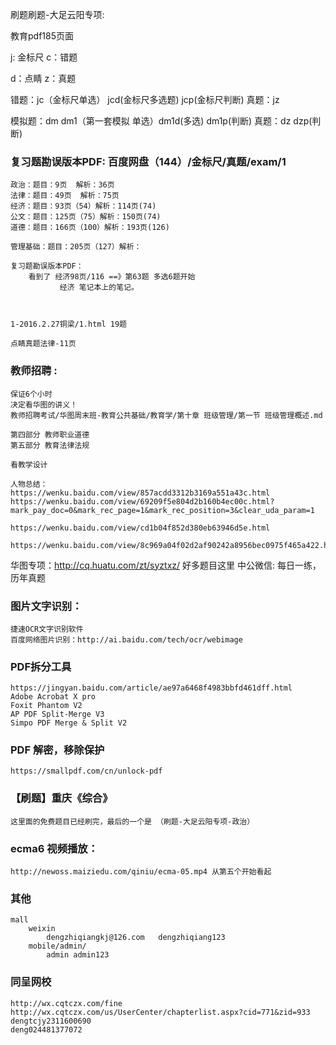 刷题刷题-大足云阳专项:

教育pdf185页面



j: 金标尺
c：错题

d：点睛
z：真题

错题：jc（金标尺单选）  jcd(金标尺多选题)   jcp(金标尺判断)
真题：jz

模拟题：dm dm1（第一套模拟 单选）dm1d(多选) dm1p(判断) 
真题：dz  dzp(判断) 

### 复习题勘误版本PDF: 百度网盘（144）/金标尺/真题/exam/1
    政治：题目：9页  解析：36页
    法律：题目：49页  解析：75页
    经济：题目：93页（54）解析：114页(74)
    公文：题目：125页（75）解析：150页(74)
    道德：题目：166页（100）解析：193页(126)
    
    管理基础：题目：205页（127）解析：
    
    复习题勘误版本PDF：
        看到了 经济98页/116 ==》第63题 多选6题开始
               经济 笔记本上的笔记。
    
    
    
    1-2016.2.27铜梁/1.html 19题

    点睛真题法律-11页

### 教师招聘 :
    保证6个小时
    决定看华图的讲义！
    教师招聘考试/华图周末班-教育公共基础/教育学/第十章 班级管理/第一节 班级管理概述.md
    
    第四部分 教师职业道德
    第五部分 教育法律法规 
    
    看教学设计
    
    人物总结：
    https://wenku.baidu.com/view/857acdd3312b3169a551a43c.html
    https://wenku.baidu.com/view/69209f5e804d2b160b4ec00c.html?mark_pay_doc=0&mark_rec_page=1&mark_rec_position=3&clear_uda_param=1
    
    https://wenku.baidu.com/view/cd1b04f852d380eb63946d5e.html
    
    https://wenku.baidu.com/view/8c969a04f02d2af90242a8956bec0975f465a422.html

华图专项：http://cq.huatu.com/zt/syztxz/ 好多题目这里
中公微信: 每日一练，历年真题


### 图片文字识别：
    捷速OCR文字识别软件
    百度网络图片识别：http://ai.baidu.com/tech/ocr/webimage

### PDF拆分工具
    https://jingyan.baidu.com/article/ae97a6468f4983bbfd461dff.html
    Adobe Acrobat X pro
    Foxit Phantom V2
    AP PDF Split-Merge V3
    Simpo PDF Merge & Split V2    

### PDF 解密，移除保护
    https://smallpdf.com/cn/unlock-pdf


### 【刷题】重庆《综合》
    这里面的免费题目已经刷完，最后的一个是 （刷题-大足云阳专项-政治）

### ecma6 视频播放：
    http://newoss.maiziedu.com/qiniu/ecma-05.mp4 从第五个开始看起

### 其他
    mall 
        weixin    
            dengzhiqiangkj@126.com   dengzhiqiang123   
        mobile/admin/
            admin admin123

### 同呈网校
    http://wx.cqtczx.com/fine
    http://wx.cqtczx.com/us/UserCenter/chapterlist.aspx?cid=771&zid=933     
    dengtcjy2311600690  
    deng024481377072       